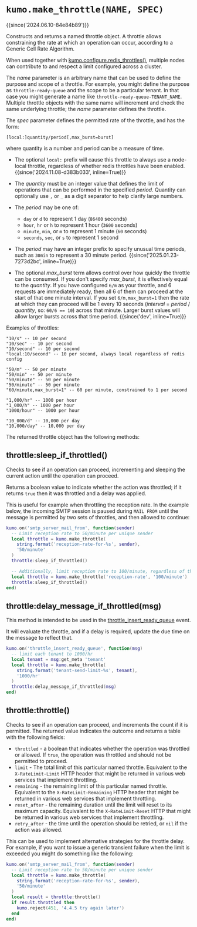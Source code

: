 # `kumo.make_throttle(NAME, SPEC)`

{{since('2024.06.10-84e84b89')}}

Constructs and returns a named throttle object.  A throttle allows constraining
the rate at which an operation can occur, according to a Generic Cell Rate
Algorithm.

When used together with
[kumo.configure.redis_throttles()](configure_redis_throttles.md), multiple
nodes can contribute to and respect a limit configured across a cluster.

The *name* parameter is an arbitrary name that can be used to define the
purpose and scope of a throttle.  For example, you might define the purpose as
`throttle-ready-queue` and the scope to be a particular tenant.  In that case
you might generate a name like `throttle-ready-queue-TENANT_NAME`.  Multiple
throttle objects with the same name will increment and check the same underlying
throttle; the *name* parameter defines the throttle.

The *spec* parameter defines the permitted rate of the throttle, and has the
form:

```
[local:]quantity/period[,max_burst=burst]
```

where quantity is a number and period can be a measure of time.

* The optional `local:` prefix will cause this throttle to always
  use a node-local throttle, regardless of whether redis throttles
  have been enabled.  {{since('2024.11.08-d383b033', inline=True)}}

* The *quantity* must be an integer value that defines the limit
  of operations that can be performed in the specified *period*.
  Quantity can optionally use `,` or `_` as a digit separator
  to help clarify large numbers.

* The *period* may be one of:
    * `day` or `d` to represent 1 day (`86400` seconds)
    * `hour`, `hr` or `h` to represent 1 hour (`3600` seconds)
    * `minute`, `min`, or `m` to represent 1 minute (`60` seconds)
    * `seconds`, `sec`, or `s` to represent 1 second

* The *period* may have an integer prefix to specify unusual
  time periods, such as `30min` to represent a 30 minute period.
  {{since('2025.01.23-7273d2bc', inline=True)}}

* The optional *max_burst* term allows control over how quickly the throttle
  can be consumed. If you don't specify *max_burst*, it is effectively equal to
  the *quantity*.  If you have configured `6/m` as your throttle, and 6
  requests are immediately ready, then all 6 of them can proceed at the start
  of that one minute interval.  If you set `6/m,max_burst=1` then the rate at
  which they can proceed will be 1 every 10 seconds (*interval* = *period* /
  *quantity*, so: `60/6 == 10`) across that minute.  Larger burst values will
  allow larger bursts across that time period. {{since('dev', inline=True)}}

Examples of throttles:

```
"10/s" -- 10 per second
"10/sec" -- 10 per second
"10/second" -- 10 per second
"local:10/second" -- 10 per second, always local regardless of redis config

"50/m" -- 50 per minute
"50/min" -- 50 per minute
"50/minute" -- 50 per minute
"50/minute" -- 50 per minute
"60/minute,max_burst=1" -- 60 per minute, constrained to 1 per second

"1,000/hr" -- 1000 per hour
"1_000/h" -- 1000 per hour
"1000/hour" -- 1000 per hour

"10_000/d" -- 10,000 per day
"10,000/day" -- 10,000 per day
```

The returned throttle object has the following methods:

## throttle:sleep_if_throttled()

Checks to see if an operation can proceed, incrementing and sleeping the
current action until the operation can proceed.

Returns a boolean value to indicate whether the action was throttled; if it
returns `true` then it was throttled and a delay was applied.

This is useful for example when throttling the reception rate. In the example
below, the incoming SMTP session is paused during `MAIL FROM` until the message
is permitted by two sets of throttles, and then allowed to continue:

```lua
kumo.on('smtp_server_mail_from', function(sender)
  -- Limit reception rate to 50/minute per unique sender
  local throttle = kumo.make_throttle(
    string.format('reception-rate-for-%s', sender),
    '50/minute'
  )
  throttle:sleep_if_throttled()

  -- Additionally, limit reception rate to 100/minute, regardless of the sender
  local throttle = kumo.make_throttle('reception-rate', '100/minute')
  throttle:sleep_if_throttled()
end)
```

## throttle:delay_message_if_throttled(msg)

This method is intended to be used in the
[throttle_insert_ready_queue](../events/throttle_insert_ready_queue.md) event.

It will evaluate the throttle, and if a delay is required, update the due
time on the message to reflect that.

```lua
kumo.on('throttle_insert_ready_queue', function(msg)
  -- limit each tenant to 1000/hr
  local tenant = msg:get_meta 'tenant'
  local throttle = kumo.make_throttle(
    string.format('tenant-send-limit-%s', tenant),
    '1000/hr'
  )
  throttle:delay_message_if_throttled(msg)
end)
```

## throttle:throttle()

Checks to see if an operation can proceed, and increments the count if it is permitted.
The returned value indicates the outcome and returns a table with the following fields:

* `throttled` - a boolean that indicates whether the operation was throttled or
  allowed. If `true`, the operation was throttled and should not be permitted
  to proceed.
* `limit` - The total limit of this particular named throttle. Equivalent to the
  `X-RateLimit-Limit` HTTP header that might be returned in various web services
  that implement throttling.
* `remaining` - the remaining limit of this particular named throttle. Equivalent to the
  `X-RateLimit-Remaining` HTTP header that might be returned in various web services
  that implement throttling.
* `reset_after` - the remaining duration until the limit will reset to its maximum capacity.
  Equivalent to the `X-RateLimit-Reset` HTTP that might be returned in various web
  services that implement throttling.
* `retry_after` - the time until the operation should be retried, or `nil` if
  the action was allowed.

This can be used to implement alternative strategies for the throttle delay.
For example, if you want to issue a generic transient failure when the limit
is exceeded you might do something like the following:

```lua
kumo.on('smtp_server_mail_from', function(sender)
  -- Limit reception rate to 50/minute per unique sender
  local throttle = kumo.make_throttle(
    string.format('reception-rate-for-%s', sender),
    '50/minute'
  )
  local result = throttle:throttle()
  if result.throttled then
    kumo.reject(451, '4.4.5 try again later')
  end
end)
```
